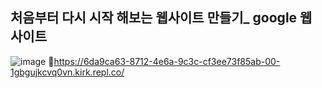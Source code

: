 ## 처음부터 다시 시작 해보는 웹사이트 만들기_ google 웹 사이트

![image](https://github.com/mijinSeo/Restart_GoogleWebSite/assets/127110439/af052298-1e16-46b5-a5af-c2269a0ef0bd)
📌https://6da9ca63-8712-4e6a-9c3c-cf3ee73f85ab-00-1gbgujkcvq0vn.kirk.repl.co/
